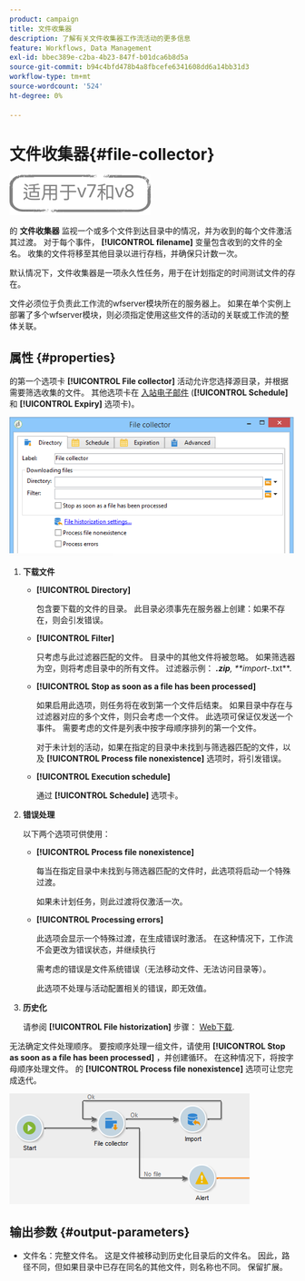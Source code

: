 ```yaml
---
product: campaign
title: 文件收集器
description: 了解有关文件收集器工作流活动的更多信息
feature: Workflows, Data Management
exl-id: bbec389e-c2ba-4b23-847f-b01dca6b8d5a
source-git-commit: b94c4bfd478b4a8fbcefe6341608dd6a14bb31d3
workflow-type: tm+mt
source-wordcount: '524'
ht-degree: 0%

---
```


# 文件收集器{#file-collector}

![](../../assets/common.svg)

的 **文件收集器** 监视一个或多个文件到达目录中的情况，并为收到的每个文件激活其过渡。 对于每个事件， **[!UICONTROL filename]** 变量包含收到的文件的全名。 收集的文件将移至其他目录以进行存档，并确保只计数一次。

默认情况下，文件收集器是一项永久性任务，用于在计划指定的时间测试文件的存在。

文件必须位于负责此工作流的wfserver模块所在的服务器上。 如果在单个实例上部署了多个wfserver模块，则必须指定使用这些文件的活动的关联或工作流的整体关联。

## 属性 {#properties}

的第一个选项卡 **[!UICONTROL File collector]** 活动允许您选择源目录，并根据需要筛选收集的文件。 其他选项卡在 [入站电子邮件](inbound-emails.md) (**[!UICONTROL Schedule]** 和 **[!UICONTROL Expiry]** 选项卡)。

![](assets/file_collect_edit.png)

1. **下载文件**

   * **[!UICONTROL Directory]**

      包含要下载的文件的目录。 此目录必须事先在服务器上创建：如果不存在，则会引发错误。

   * **[!UICONTROL Filter]**

      只考虑与此过滤器匹配的文件。 目录中的其他文件将被忽略。 如果筛选器为空，则将考虑目录中的所有文件。 过滤器示例： ***.zip**, **import-*.txt**.

   * **[!UICONTROL Stop as soon as a file has been processed]**

      如果启用此选项，则任务将在收到第一个文件后结束。 如果目录中存在与过滤器对应的多个文件，则只会考虑一个文件。 此选项可保证仅发送一个事件。 需要考虑的文件是列表中按字母顺序排列的第一个文件。

      对于未计划的活动，如果在指定的目录中未找到与筛选器匹配的文件，以及 **[!UICONTROL Process file nonexistence]** 选项时，将引发错误。

   * **[!UICONTROL Execution schedule]**

      通过 **[!UICONTROL Schedule]** 选项卡。

1. **错误处理**

   以下两个选项可供使用：

   * **[!UICONTROL Process file nonexistence]**

      每当在指定目录中未找到与筛选器匹配的文件时，此选项将启动一个特殊过渡。

      如果未计划任务，则此过渡将仅激活一次。

   * **[!UICONTROL Processing errors]**

      此选项会显示一个特殊过渡，在生成错误时激活。 在这种情况下，工作流不会更改为错误状态，并继续执行

      需考虑的错误是文件系统错误（无法移动文件、无法访问目录等）。

      此选项不处理与活动配置相关的错误，即无效值。

1. **历史化**

   请参阅 **[!UICONTROL File historization]** 步骤： [Web下载](web-download.md).

无法确定文件处理顺序。 要按顺序处理一组文件，请使用 **[!UICONTROL Stop as soon as a file has been processed]** ，并创建循环。 在这种情况下，将按字母顺序处理文件。 的 **[!UICONTROL Process file nonexistence]** 选项可让您完成迭代。

![](assets/file_collect_loop.png)

## 输出参数 {#output-parameters}

* 文件名：完整文件名。 这是文件被移动到历史化目录后的文件名。 因此，路径不同，但如果目录中已存在同名的其他文件，则名称也不同。 保留扩展。

